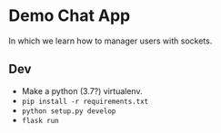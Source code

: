 # Demo Chat App

In which we learn how to manager users with sockets.

## Dev

- Make a python (3.7?) virtualenv.
- `pip install -r requirements.txt`
- `python setup.py develop`
- `flask run`